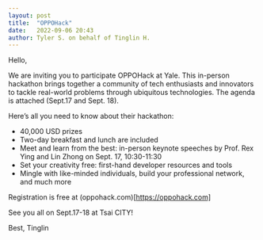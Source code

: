 ```yaml
---
layout: post
title:  "OPPOHack"
date:   2022-09-06 20:43
author: Tyler S. on behalf of Tinglin H.
---
```

Hello,

We are inviting you to participate OPPOHack at Yale. This in-person hackathon brings together a community of tech enthusiasts and innovators to tackle real-world problems through ubiquitous technologies. The agenda is attached (Sept.17 and Sept. 18).

Here’s all you need to know about their hackathon:
* 40,000 USD prizes
* Two-day breakfast and lunch are included
* Meet and learn from the best: in-person keynote speeches by Prof. Rex Ying and Lin Zhong on Sept. 17, 10:30-11:30
* Set your creativity free: first-hand developer resources and tools
* Mingle with like-minded individuals, build your professional network, and much more

Registration is free at (oppohack.com)[https://oppohack.com]

See you all on Sept.17-18 at Tsai CITY!

Best,
Tinglin
